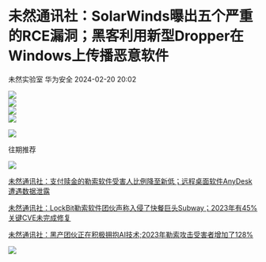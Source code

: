#  未然通讯社：SolarWinds曝出五个严重的RCE漏洞；黑客利用新型Dropper在Windows上传播恶意软件   
未然实验室  华为安全   2024-02-20 20:02  
  
![](https://mmbiz.qpic.cn/mmbiz_jpg/EjJibicwCQS5Q6JnCquKb55mJKawKZu9hbmic4T6e1ZQHibJibD7V7ss79PMIqZX0GJc4C3fibtDI3dibfRyicqQY34Ekw/640?wx_fmt=jpeg&from=appmsg "")  
![](https://mmbiz.qpic.cn/mmbiz_jpg/EjJibicwCQS5Q6JnCquKb55mJKawKZu9hbNxrKtcWXyvDhGD2UQJBOoVab1KvtUG4UYtDc36VBHwZCnodaTf3j8Q/640?wx_fmt=jpeg&from=appmsg "")  
![](https://mmbiz.qpic.cn/mmbiz_jpg/EjJibicwCQS5Q6JnCquKb55mJKawKZu9hboCERO99PxEGSRlm7hZogkzeJWad3ic5HQZx4zt8oEC36a9acRWWp5ibw/640?wx_fmt=jpeg&from=appmsg "")  
![](https://mmbiz.qpic.cn/mmbiz_jpg/EjJibicwCQS5Q6JnCquKb55mJKawKZu9hbugiamSUcCHZyrg309Er6714obv2WDHeGhKbLtvrSXTLxCFKibwStKO2A/640?wx_fmt=jpeg&from=appmsg "")  
  
![](https://mmbiz.qpic.cn/mmbiz_png/vY8icVY3qflxvZ8FTlvJaHsaUYw1tSENT08ib8iaxb0yVjaN5qw6ibFsu7tWekQU6nOF7jHJHeLo7uecT6icZseyvvg/640?wx_fmt=png&wxfrom=5&wx_lazy=1&wx_co=1 "")  
  
往期推荐  
  
![](https://mmbiz.qpic.cn/mmbiz_png/7DdlE2MiaAaVklqHR3n3JlhFicBBXDKVfw79Cic1LCIQeYU7aOacuGd1ib8jUfcEiacdKTRqDTfns0tpRKDLGkTBic9Q/640?wx_fmt=png&wxfrom=5&wx_lazy=1&wx_co=1 "")  
  
  
  
  
[未然通讯社：支付赎金的勒索软件受害人比例降至新低；远程桌面软件AnyDesk遭遇数据泄露](https://mp.weixin.qq.com/s?__biz=MzAwODU5NzYxOA==&mid=2247502851&idx=1&sn=d5b79f5f2a117161d00cddddf961d803&chksm=9b6ef51eac197c080e3950e50118f44cfd6b475d55eac3fd1c2f9f1be64d2c918a7566653175&scene=21#wechat_redirect)  
  
  
[未然通讯社：LockBit勒索软件团伙声称入侵了快餐巨头Subway；2023年有45%关键CVE未完成修复](https://mp.weixin.qq.com/s?__biz=MzAwODU5NzYxOA==&mid=2247502836&idx=1&sn=5033703b2ac5a6bb7359640125fd979e&chksm=9b6ef2e9ac197bffab058a112c077b9f85aad798b1528c02caa11d4292fd9dce15f070b802bf&scene=21#wechat_redirect)  
  
  
[未然通讯社：黑产团伙正在积极拥抱AI技术;2023年勒索攻击受害者增加了128%](https://mp.weixin.qq.com/s?__biz=MzAwODU5NzYxOA==&mid=2247502820&idx=1&sn=e72e55eb96aab1b19735979877aebf57&chksm=9b6ef2f9ac197bef2839b8c972a007918c602720bfe060c51a2e305e495c9c96de1377865481&scene=21#wechat_redirect)  
  
  
![](https://mmbiz.qpic.cn/mmbiz_jpg/EjJibicwCQS5QEhhicvCYCpicPU3WJ7nOL5rLTQpChicnufa44jKiaR64JNG6LR8vktX1una73fcJYqTDDxVDRcKodog/640?wx_fmt=jpeg&from=appmsg "")  
  
